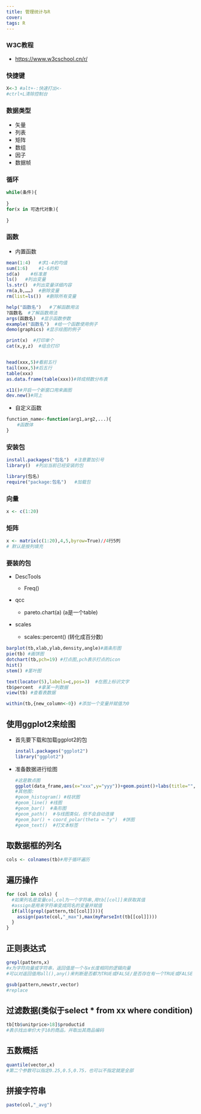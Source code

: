 ```yaml
---
title: 管理统计与R
cover: 
tags: R
---
```

### W3C教程

- https://www.w3cschool.cn/r/



### 快捷键

```R
X<-3 #alt+-:快速打出<-
#ctrl+L清除控制台
```



### 数据类型

- 矢量
- 列表
- 矩阵
- 数组
- 因子
- 数据帧



### 循环

```R
while(条件){
    
}
for(x in 可迭代对象){
    
}
```



### 函数

- 内置函数

```R
mean(1:4)   #求1-4的均值
sum(1:6)    #1-6的和
sd(a)    #标准差
ls()   #列出变量
ls.str()  #列出变量详细内容
rm(a,b,……)  #删除变量
rm(list=ls())  #删除所有变量

help("函数名")   #了解函数用法
?函数名  #了解函数用法
args(函数名)  #显示函数参数
example("函数名")  #给一个函数使用例子
demo(graphics) #显示绘图的例子

print(x)  #打印单个
cat(x,y,z)  #组合打印


head(xxx,5)#看前五行
tail(xxx,5)#后五行
table(xxx)
as.data.frame(table(xxx))#转成频数分布表

x11()#开启一个新窗口用来画图
dev.new()#同上

```

- 自定义函数

```R
function_name<-function(arg1,arg2,...){
    #函数体
}
```



### 安装包

```R
install.packages("包名")  #注意要加引号
library()  #列出当前已经安装的包

library(包名)  
require("package:包名")   #加载包
```



### 向量

```R
x <- c(1:20)
```

### 矩阵

```r
x <- matrix(c(1:20),4,5,byrow=True)//4行5列
# 默认是按列填充
```



### 要装的包

- DescTools
  - Freq()
- qcc
  - pareto.chart(a)   (a是一个table)

- scales
  - scales::percent()   (转化成百分数)

```r
barplot(tb,xlab,ylab,density,angle)#画条形图
pie(tb) #画饼图
dotchart(tb,pch=19) #打点图,pch表示打点的icon
hist()
stem() #茎叶图

text(locator(5),labels=c,pos=3)  #在图上标识文字
tb$percent  #拿某一列数据
view(tb) #查看表数据

within(tb,{new_column<-0}) #添加一个变量并赋值为0
```

## 使用ggplot2来绘图

- 首先要下载和加载ggplot2的包

  ```R
  install.packages("ggplot2")
  library("ggplot2")
  ```

- 准备数据进行绘图

  ```R
  #这是散点图
  ggplot(data_frame,aes(x="xxx",y="yyy"))+geom.point()+labs(title="",x="",y="")
  #其他图:
  #geom_histogram() #柱状图
  #geom_line() #线图
  #geom_bar()  #条形图
  #geom_path()  #与线图类似，但不会自动连接
  #geom_bar() + coord_polar(theta = "y")  #饼图
  #geom_text()  #打文本标签
  ```



## 取数据框的列名

```R
cols <- colnames(tb)#用于循环遍历
```



## 遍历操作

```R
for (col in cols) {
  #如果列名是变量col,col为一个字符串,用tb[[col]]来获取其值
  #assign是用来字符串变成同名的变量并赋值
  if(all(grepl(pattern,tb[[col]]))){
    assign(paste(col,"_max"),max(myParseInt(tb[[col]])))
  }
}

```



## 正则表达式

```R
grepl(pattern,x)
#x为字符向量或字符串，返回值是一个与x长度相同的逻辑向量
#可以对返回值用all(),any()来判断是否都为TRUE或FALSE/是否存在有一个TRUE或FALSE

gsub(pattern,newstr,vector)
#replace
```



## 过滤数据(类似于select * from xx where condition)

```R
tb[tb$unitprice>18]$productid
#表示找出单价大于18的商品，并取出其商品编码
```



## 五数概括

```R
quantile(vector,x)
#第二个参数可以指定0.25,0.5,0.75，也可以不指定就是全部
```



## 拼接字符串

```R
paste(col,"_avg")
```

